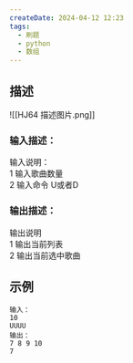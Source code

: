 ```yaml
---
createDate: 2024-04-12 12:23
tags:
  - 刷题
  - python
  - 数组
---
```

## 描述

![[HJ64 描述图片.png]]

### 输入描述：

输入说明：  
1 输入歌曲数量  
2 输入命令 U或者D  

### 输出描述：

输出说明  
1 输出当前列表  
2 输出当前选中歌曲

## 示例
```0
输入：
10
UUUU
输出：
7 8 9 10
7
```